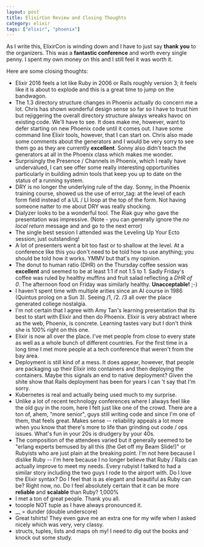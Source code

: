 ```yaml
---
layout: post
title: ElixirCon Review and Closing Thoughts
category: elixir
tags: ["elixir", "phoenix"]
---
```

As I write this, ElixirCon is winding down and I have to just say **thank you** to the organizers.  This was a **fantastic conference** and worth every single penny.  I spent my own money on this and I still feel it was worth it.

Here are some closing thoughts:

* Elixir 2016 feels a lot like Ruby in 2006 or Rails roughly version 3; it feels like it is about to explode and this is a great time to jump on the bandwagon.
* The 1.3 directory structure changes in Phoenix actually do concern me a lot.  Chris has shown wonderful design sense so far so I have to trust him but rejiggering the overall directory structure always wreaks havoc on existing code.  We'll have to see.  It does make me, however, want to defer starting on new Phoenix code until it comes out.  I have some command line Elixir tools, however, that I can start on.  Chris also made some comments about the generators and I would be very sorry to see them go as they are currently **excellent**.  Sonny also didn't teach the generators at all in the Phoenix class which makes me wonder.
* Surprisingly the Presence / Channels in Phoenix, which I really have undervalued, I can see offer some really interesting opportunities particularly in building admin tools that keep you up to date on the status of a running system.
* DRY is no longer the underlying rule of the day.  Sonny, in the Phoenix training course, showed us the use of error_tag: at the level of each form field instead of a UL / LI loop at the top of the form.  Not having someone natter to me about DRY was really shocking.
* Dialyzer looks to be a wonderful tool.  The Riak guy who gave the presentation was impressive. (Note - you can generally ignore the *no local return* message and and go to the next error)
* The single best session I attended was the Leveling Up Your Ecto session; just outstanding!
* A lot of presenters went a bit too fast or to shallow at the level.  At a conference like this you don't need to be told how to use anything; you should be told how it works.  YMMV but that's my opinion. 
* The donut to human ratio (DHR) on the Thursday coffee session was **excellent** and seemed to be at least 1:1 if not 1.5 to 1.  Sadly Friday's coffee was ruled by healthy muffins and fruit salad reflecting a *DHR of 0*.  The afternoon food on Friday was similarly healthy.  **Unacceptable!**  ;-)
* I haven't spent time with multiple arities since an AI course in 1986 (Quintus prolog on a Sun 3).  Seeing /1, /2. /3 all over the place generated college nostalgia.
* I'm not certain that I agree with Amy Tan's learning presentation that its best to start with Elixir and then do Phoenix.  Elixir is very abstract where as the web, Phoenix, is concrete.  Learning tastes vary but I don't think she is 100% right on this one.
* Elixir is now all over the place.  I've met people from close to every state as well as a whole bunch of different countries.  For the first time in a long time I met more people at a tech conference that weren't from the bay area.
* Deployment is still kind of a mess.  It does appear, however, that people are packaging up their Elixir into containers and then deploying the containers.  Maybe this signals an end to native deployment?  Given the shite show that Rails deployment has been for years I can 't say that I'm sorry.
* Kubernetes is real and actually being used much to my surprise.
* Unlike a lot of recent technology conferences where I always feel like the old guy in the room, here I felt just like one of the crowd.  There are a ton of, ahem, "more senior", guys still writing code and since I'm one of them, that feels great.  Makes sense -- reliability appeals a lot more when you know that there's more to life than grinding out code / ops issues.  What's fun in your 20s is drudgery by your 40s.
* The composition of the attendees varied but it generally seemed to be "erlang experts bemused by all this (the Get off my Beam Slide!)" or Rubyists who are just plain at the breaking point.  I'm not here because I dislike Ruby -- I'm here because I no longer believe that Ruby / Rails can actually improve to meet my needs.  Every rubyist I talked to had a similar story including the two guys I rode to the airport with.  Do I love the Elixir syntax?  Do I feel that is as elegant and beautiful as Ruby can be?  Right now, no.  Do I feel absolutely certain that it can be more **reliable** and **scalable** than Ruby?  1,000%
* I met a ton of great people.  Thank you all.
* tooople NOT tuple as I have always pronounced it.
* __ = dunder (double underscore)
* Great tshirts!  They even gave me an extra one for my wife when I asked nicely which was very, very classy.
* structs, tuples, lists and maps oh my!  I need to dig out the books and knock out some study.
